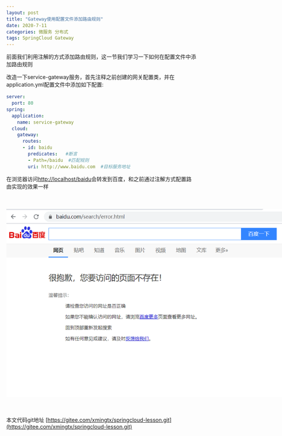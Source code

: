 ```yaml
---
layout: post
title: "Gateway使用配置文件添加路由规则"
date: 2020-7-11
categories: 微服务 分布式
tags: SpringCloud Gateway
--- 
```


前面我们利用注解的方式添加路由规则，这一节我们学习一下如何在配置文件中添加路由规则

改造一下service-gateway服务，首先注释之前创建的网关配置类，并在application.yml配置文件中添加如下配置:

```yaml
server:
  port: 80
spring:
  application:
    name: service-gateway
  cloud:
    gateway:
      routes:
      - id: baidu
        predicates:   #断言
        - Path=/baidu  #匹配规则
        uri: http://www.baidu.com  #目标服务地址
```


在浏览器访问[http://localhost/baidu](http://localhost/baidu)会转发到百度，和之前通过注解方式配置路由实现的效果一样

<div style="width:780px;height:500px;margin:50px auto;">
    <img alt="baidu.png" src="/images/baidu.png" width="780" height="500"/>
</div>



本文代码git地址 [https://gitee.com/xmingtx/springcloud-lesson.git](https://gitee.com/xmingtx/springcloud-lesson.git)